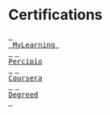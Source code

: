 # Certifications

[<kbd> <br> MyLearning <br> </kbd>](https://github.com/abphilip-work/ZS-Certifications/blob/master/MyLearning/README.md) [<kbd> <br> Percipio <br> </kbd>](https://github.com/abphilip-work/ZS-Certifications/blob/master/Percipio/README.md) [<kbd> <br> Coursera <br> </kbd>](https://github.com/abphilip-work/ZS-Certifications/blob/master/Coursera/README.md) [<kbd> <br> Degreed <br> </kbd>](https://github.com/abphilip-work/ZS-Certifications/blob/master/Degreed/README.md)
